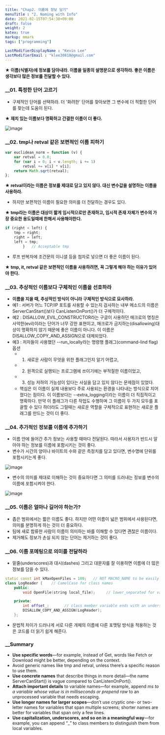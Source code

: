```yaml
---
title: "Chap2. 이름에 정보 담기"
menuTitle : "2. Naming with Info"
date: 2021-02-15T07:54:38+09:00
draft: false
weight: 2
katex: true
markup: mmark
tags: ["programming"]

LastModifierDisplayName : "Kevin Lee"
LastModifierEmail : "klee30810@gmail.com"
---
```


**★ 이름(식별자)에 정보를 담아내라. 이름을 일종의 설명문으로 생각하라. 좋은 이름은 생각보다 많은 정보를 전달할 수 있다.**

### __01. 특정한 단어 고르기

- 구체적인 단어를 선택하라. 더 '화려한' 단어를 찾아보면 그 변수에 더 적합한 단어를 찾는데 도움이 된다.

**★ 재치 있는 이름보다 명확하고 간결한 이름이 더 좋다.**

![image](/images/compu/readable_code/chap2/Untitled.png)

### __02. tmp나 retval 같은 보편적인 이름 피하기

```jsx
var euclidean_norm = function (v) {
	var retval = 0.0;
	for (var i = 0; i < v.length; i += 1)
		retval += v[i] * v[i];
	return Math.sqrt(retval);
};
```

**★ retval이라는 이름은 정보를 제대로 담고 있지 않다. 대신 변수값을 설명하는 이름을 사용하라.**

- 하지만 보편적인 이름이 필요한 의미를 더 전달하는 경우도 있다.

**★ tmp라는 이름은 대상이 짧게 임시적으로만 존재하고, 임시적 존재 자체가 변수의 가장 중요한 용도일때에 한해서 사용해야한다.**

```jsx
if (right < left) {
	tmp = right;
	right = left;
	left = tmp;
		}   // Acceptable tmp
```

- 루프 반복자에 조건문의 이니셜 등을 첨자로 넣으면 더 좋은 이름이 된다.

**★ tmp, it, retval 같은 보편적인 이름을 사용하려면, 꼭 그렇게 해야 하는 이유가 있어야 한다.**

### __03. 추상적인 이름보다 구체적인 이름을 선호하라

- **이름을 지을 때, 추상적인 방식이 아니라 구체적인 방식으로 묘사하라.**
- 예1 : 서버가 어느 TCP/IP 포트를 사용할 수 있는지 검사하는 내부 메소드의 이름은 ServerCanStart()보다 CanListenOnPort()가 더 구체적이다.
- 예2 : DISALLOW_EVIL_CONSTRUCTOR라는 구글이 사용하던 매크로의 명칭은 사악한(evil)이라는 단어가 너무 강한 표현이고, 매크로가 금지하는(disallowing)대상이 명확하지 않기 때문에 좋은 이름이 아니다. 이 이름은 DISALLOW_COPY_AND_ASSIGN으로 대체되었다.
- 예3 : 저자들이 사용했던 --run_locally라는 명령행 플래그(command-lind flag) 옵션
  - 1. 새로운 사람이 무엇을 위한 플래그인지 알기 어렵고,
  - 2. 원격으로 실행되는 프로그램에 쓰이기에는 부적절한 이름이었고,
  - 3. 성능 저하의 가능성이 있다는 사실을 담고 있지 않다는 문제점이 있었다.
  - 핵심은 이 이름이 실제 내용보다 주로 사용되는 환경을 나타내는 방식으로 지어졌다는 점이다. 이 이름보다는 --extra_logging이라는 이름이 더 직접적이고 명확하다. 만약 이 플래그가 다른 작업도 수행하며 그 이름이 두 가지 모두를 포괄할 수 있다 하더라도 그럴때는 새로운 역할을 구체적으로 표현하는 새로운 플래그를 만드는 것이 더 좋다.

### __04. 추가적인 정보를 이름에 추가하기

- 이름 안에 들어간 추가 정보는 사용할 때마다 전달된다. 따라서 사용자가 반드시 알아야 하는 정보를 이름에 포함시키는 것이 좋다.
- 변수가 시간의 양이나 바이트의 수와 같은 측정치를 담고 있다면, 변수명에 단위를 포함시키는게 좋다.

![image](/images/compu/readable_code/chap2/untitled1.png)

- 변수의 의미를 제대로 이해하는 것이 중요하다면 그 의미를 드러내는 정보를 변수의 이름에 포함시켜야 한다.

![image](/images/compu/readable_code/chap2/untitled2.png)

### __05. 이름은 얼마나 길어야 하는가?

- 좁은 범위에서는 짧은 이름도 좋다. 하지만 어떤 이름이 넓은 범위에서 사용된다면, 의미를 분명하게 하는 것이 더 중요하다.
- 팀에 새로 합류한 사람이 이름이 의미하는 바를 이해할 수 있다면 괜찮은 이름이다.
- 제거해도 정보가 손실 되지 않는 단어는 제거하는 것이 좋다.

### __06. 이름 포메팅으로 의미를 전달하라

- 밑줄(underscores)과 대시(dashes) 그리고 대문자를 잘 이용하면 이름에 더 많은 정보를 담을 수 있다.

```cpp
static const int kMaxOpenFiles = 100;   // NOT MACRO_NAME to be easily distinguished
class LogReader {    // CamelCase for class names
	public:
		void OpenFile(string local_file);     // lower_separated for variable name

	private:
		int offset_;       // class member variable ends with an underscore 
		DISALLOW_COPY_AND_ASSIGN(LogReader);
	};
```

- 문법적 차이가 드러나게 서로 다른 개체의 이름에 다른 포맷팅 방식을 적용하는 것은 코드를 더 읽기 쉽게 해준다.

### __Summary

- **Use specific words**—for example, instead of Get, words like Fetch or Download might be
  better, depending on the context.
- Avoid generic names like tmp and retval, unless there’s a specific reason to use them.
- **Use concrete names** that describe things in more detail—the name ServerCanStart() is
  vague compared to CanListenOnPort().
- **Attach important details** to variable names—for example, append *ms to a variable
  whose value is in milliseconds or prepend raw* to an unprocessed variable that needs
  escaping.
- **Use longer names for larger scopes**—don’t use cryptic one- or two-letter names for
  variables that span multiple screens; shorter names are better for variables that span only
  a few lines.
- **Use capitalization, underscores, and so on in a meaningful way**—for example, you
  can append “_” to class members to distinguish them from local variables.